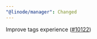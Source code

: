 ```yaml
---
"@linode/manager": Changed
---
```


Improve tags experience ([#10122](https://github.com/linode/manager/pull/10122))
